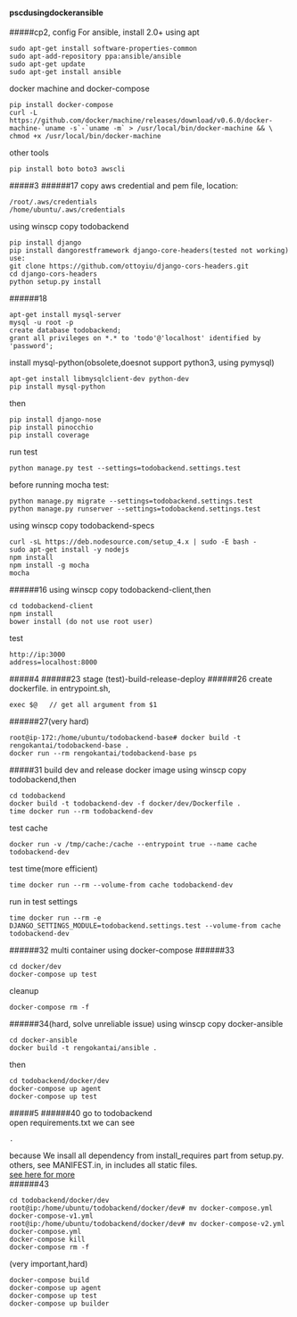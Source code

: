 #### pscdusingdockeransible
#####cp2, config
For ansible, install 2.0+ using apt
```
sudo apt-get install software-properties-common
sudo apt-add-repository ppa:ansible/ansible
sudo apt-get update
sudo apt-get install ansible
```
docker machine and docker-compose
```
pip install docker-compose
curl -L https://github.com/docker/machine/releases/download/v0.6.0/docker-machine-`uname -s`-`uname -m` > /usr/local/bin/docker-machine && \
chmod +x /usr/local/bin/docker-machine
```
other tools
```
pip install boto boto3 awscli
```

#####3
######17
copy aws credential and pem file, location:
```
/root/.aws/credentials
/home/ubuntu/.aws/credentials
```
using winscp copy todobackend
```
pip install django
pip install dangorestframework django-core-headers(tested not working) use:
git clone https://github.com/ottoyiu/django-cors-headers.git
cd django-cors-headers
python setup.py install
```
######18
```
apt-get install mysql-server
mysql -u root -p
create database todobackend;
grant all privileges on *.* to 'todo'@'localhost' identified by 'password';
```
install mysql-python(obsolete,doesnot support python3, using pymysql)
```
apt-get install libmysqlclient-dev python-dev
pip install mysql-python
```
then
```
pip install django-nose
pip install pinocchio
pip install coverage
```
run test
```
python manage.py test --settings=todobackend.settings.test
```
before running mocha test:
```
python manage.py migrate --settings=todobackend.settings.test
python manage.py runserver --settings=todobackend.settings.test
```
using winscp copy todobackend-specs
```
curl -sL https://deb.nodesource.com/setup_4.x | sudo -E bash -
sudo apt-get install -y nodejs
npm install
npm install -g mocha
mocha
```
######16
using winscp copy todobackend-client,then
```
cd todobackend-client
npm install
bower install (do not use root user)
```
test
```
http://ip:3000
address=localhost:8000
```
#####4
######23
stage (test)-build-release-deploy
######26
create dockerfile. in entrypoint.sh,
```
exec $@   // get all argument from $1
```
######27(very hard)
```
root@ip-172:/home/ubuntu/todobackend-base# docker build -t rengokantai/todobackend-base .
docker run --rm rengokantai/todobackend-base ps
```
#####31 build dev and release docker image
using winscp copy todobackend,then 
```
cd todobackend
docker build -t todobackend-dev -f docker/dev/Dockerfile .
time docker run --rm todobackend-dev
```

test cache
```
docker run -v /tmp/cache:/cache --entrypoint true --name cache todobackend-dev
```
test time(more efficient)
```
time docker run --rm --volume-from cache todobackend-dev 
```
run in test settings
```
time docker run --rm -e DJANGO_SETTINGS_MODULE=todobackend.settings.test --volume-from cache todobackend-dev 
```
######32 multi container using docker-compose
######33
```
cd docker/dev
docker-compose up test
```
cleanup
```
docker-compose rm -f
```
######34(hard, solve unreliable issue)
using winscp copy  docker-ansible
```
cd docker-ansible
docker build -t rengokantai/ansible .
```
then
```
cd todobackend/docker/dev
docker-compose up agent
docker-compose up test
```
#####5
######40
go to todobackend  
open requirements.txt we can see
```
.
```
because We insall all dependency from install_requires part from setup.py.  
others, see MANIFEST.in, in includes all static files.  
[see here for more](https://docs.python.org/3.5/distutils/sourcedist.html)  
######43
```
cd todobackend/docker/dev
root@ip:/home/ubuntu/todobackend/docker/dev# mv docker-compose.yml docker-compose-v1.yml
root@ip:/home/ubuntu/todobackend/docker/dev# mv docker-compose-v2.yml docker-compose.yml
docker-compose kill
docker-compose rm -f
```
(very important,hard)
```
docker-compose build
docker-compose up agent
docker-compose up test
docker-compose up builder
```

